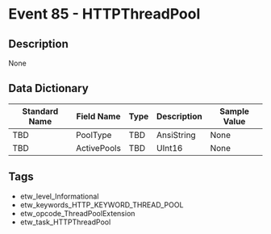 # Event 85 - HTTPThreadPool

## Description
None

## Data Dictionary
|Standard Name|Field Name|Type|Description|Sample Value|
|---|---|---|---|---|
|TBD|PoolType|TBD|AnsiString|None|None|
|TBD|ActivePools|TBD|UInt16|None|None|

## Tags
* etw_level_Informational
* etw_keywords_HTTP_KEYWORD_THREAD_POOL
* etw_opcode_ThreadPoolExtension
* etw_task_HTTPThreadPool